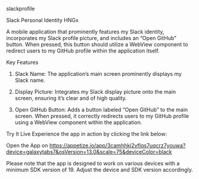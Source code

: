 slackprofile

Slack Personal Identity HNGx

A mobile application that prominently features my Slack identity, incorporates my Slack profile picture, and includes an “Open GitHub” button. When pressed, this button should utilize a WebView component to redirect users to my GitHub profile within the application itself.

Key Features

1. Slack Name: The application’s main screen prominently displays my Slack name.

2. Display Picture: Integrates my Slack display picture onto the main screen, ensuring it’s clear and of high quality.

3. Open GitHub Button: Adds a button labeled “Open GitHub” to the main screen. When pressed, it correctly redirects users to my GitHub profile using a WebView component within the application.

Try It Live
Experience the app in action by clicking the link below:

Open the App on https://appetize.io/app/3camhhkj2vflqs7uqcrz7youwa?device=galaxytabs7&osVersion=13.0&scale=75&deviceColor=black

Please note that the app is designed to work on various devices with a minimum SDK version of 19. Adjust the device and SDK version accordingly.
